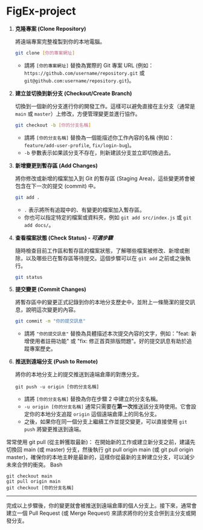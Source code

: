 # FigEx-project

1.  **克隆專案 (Clone Repository)**

    將遠端專案完整複製到你的本地電腦。

    ```bash
    git clone [你的專案網址]
    ```

    - 請將 `[你的專案網址]` 替換為實際的 Git 專案 URL (例如：`https://github.com/username/repository.git` 或 `git@github.com:username/repository.git`)。

2.  **建立並切換到新分支 (Checkout/Create Branch)**

    切換到一個新的分支進行你的開發工作。這樣可以避免直接在主分支（通常是 `main` 或 `master`）上修改，方便管理變更並進行協作。

    ```bash
    git checkout -b [你的分支名稱]
    ```

    - 請將 `[你的分支名稱]` 替換為一個能描述你工作內容的名稱 (例如：`feature/add-user-profile`, `fix/login-bug`)。
    - `-b` 參數表示如果該分支不存在，則新建該分支並立即切換過去。

3.  **新增變更到暫存區 (Add Changes)**

    將你修改或新增的檔案加入到 Git 的暫存區 (Staging Area)，這些變更將會被包含在下一次的提交 (commit) 中。

    ```bash
    git add .
    ```

    - `.` 表示將所有追蹤中的、有變更的檔案加入暫存區。
    - 你也可以指定特定的檔案或資料夾，例如 `git add src/index.js` 或 `git add docs/`。

4.  **查看檔案狀態 (Check Status) - _可選步驟_**

    隨時檢查目前工作區和暫存區的檔案狀態，了解哪些檔案被修改、新增或刪除，以及哪些已在暫存區等待提交。這個步驟可以在 `git add` 之前或之後執行。

    ```bash
    git status
    ```

5.  **提交變更 (Commit Changes)**

    將暫存區中的變更正式記錄到你的本地分支歷史中，並附上一條簡潔的提交訊息，說明這次變更的內容。

    ```bash
    git commit -m "你的提交訊息"
    ```

    - 請將 `"你的提交訊息"` 替換為具體描述本次提交內容的文字，例如："feat: 新增使用者註冊功能" 或 "fix: 修正首頁排版問題"。好的提交訊息有助於追蹤專案歷史。

6.  **推送到遠端分支 (Push to Remote)**

    將你的本地分支上的提交推送到遠端倉庫的對應分支。

    ```
    git push -u origin [你的分支名稱]
    ```

    - 請將 `[你的分支名稱]` 替換為你在步驟 2 中建立的分支名稱。
    - `-u origin [你的分支名稱]` 通常只需要在**第一次**推送該分支時使用。它會設定你的本地分支追蹤 `origin` 這個遠端倉庫上的同名分支。
    - 之後，如果你在同一個分支上繼續工作並提交變更，可以直接使用 `git push` 將變更推送到遠端。

常常使用 git pull (從主幹獲取最新)： 在開始新的工作或建立新分支之前，建議先切換回 main (或 master) 分支，然後執行 git pull origin main (或 git pull origin master)，確保你的本地主幹是最新的，這樣你從最新的主幹建立分支，可以減少未來合併的衝突。
Bash
 ```
git checkout main
git pull origin main
git checkout [你的分支名稱]
 ```
---

完成以上步驟後，你的變更就會被推送到遠端倉庫的個人分支上。接下來，通常會建立一個 Pull Request (或 Merge Request) 來請求將你的分支合併到主分支或開發分支。
